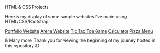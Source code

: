 HTML & CSS Projects

Here is my display of some sample websites I've made using HTML/CSS/Bootstrap

[Portfolio Website](https://yzjmcude.a2hosted.com/)
[Arena Website](https://github.com/dwcml1995/HTML-and-CSS-Projects/tree/main/bootstrap4_project)
[Tic Tac Toe Game](https://github.com/dwcml1995/JavaScript-projects/tree/main/tictactoe)
[Calculator](https://github.com/dwcml1995/JavaScript-projects/tree/main/calculator)
[Pizza Menu](https://github.com/dwcml1995/JavaScript-projects/tree/main/pizzaproject)

& Many more! Thank you for viewing the beginning of my journey hosted in this repository :D 
